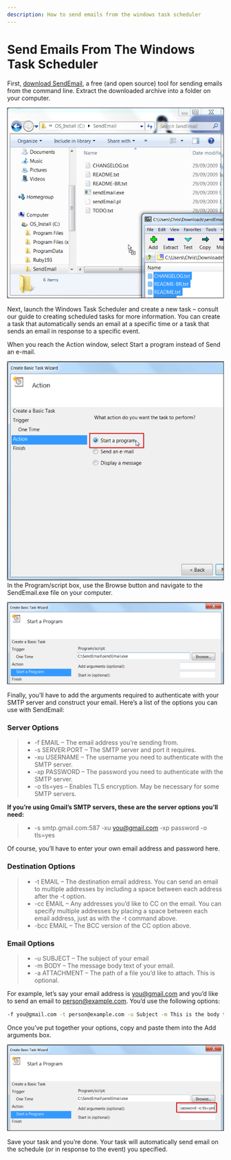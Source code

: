 ```yaml
---
description: How to send emails from the windows task scheduler
---
```



# Send Emails From The Windows Task Scheduler

First, [download SendEmail](https://github.com/fire1ce/sendEmail-windwos-v1.56/archive/master.zip "SendEmail"), a free (and open source) tool for sending emails from the command line. Extract the downloaded archive into a folder on your computer.

![SendEmails](/assets/images/windows/send-email/send-email1.png)

Next, launch the Windows Task Scheduler and create a new task – consult our guide to creating scheduled tasks for more information. You can create a task that automatically sends an email at a specific time or a task that sends an email in response to a specific event.

When you reach the Action window, select Start a program instead of Send an e-mail.

![SendEmails](/assets/images/windows/send-email/send-email2.png)
In the Program/script box, use the Browse button and navigate to the SendEmail.exe file on your computer.

![SendEmails](/assets/images/windows/send-email/send-email3.png)

Finally, you’ll have to add the arguments required to authenticate with your SMTP server and construct your email. Here’s a list of the options you can use with SendEmail:

### Server Options

> * -f EMAIL – The email address you’re sending from.  
> * -s SERVER:PORT – The SMTP server and port it requires.  
> * -xu USERNAME – The username you need to authenticate with the SMTP server.  
> * -xp PASSWORD – The password you need to authenticate with the SMTP server.  
> * -o tls=yes – Enables TLS encryption. May be necessary for some SMTP servers.  

__If you’re using Gmail’s SMTP servers, these are the server options you’ll need:__

> * -s smtp.gmail.com:587 -xu you@gmail.com -xp password -o tls=yes

Of course, you’ll have to enter your own email address and password here.

### Destination Options

> * -t EMAIL – The destination email address. You can send an email to multiple addresses by including a space between each address after the -t option.  
> * -cc EMAIL – Any addresses you’d like to CC on the email. You can specify multiple addresses by placing a space between each email address, just as with the -t command above.  
> * -bcc EMAIL – The BCC version of the CC option above.  

### Email Options

> * -u SUBJECT – The subject of your email  
> * -m BODY – The message body text of your email.  
> * -a ATTACHMENT – The path of a file you’d like to attach. This is optional.  

For example, let’s say your email address is you@gmail.com and you’d like to send an email to person@example.com. You’d use the following options:

```cmd
-f you@gmail.com -t person@example.com -u Subject -m This is the body text! -s smtp.gmail.com:587 -xu you@gmail.com -xp password -o tls=yes
```

Once you’ve put together your options, copy and paste them into the Add arguments box.

![SendEmails](/assets/images/windows/send-email/send-email4.png)

Save your task and you’re done. Your task will automatically send email on the schedule (or in response to the event) you specified.
